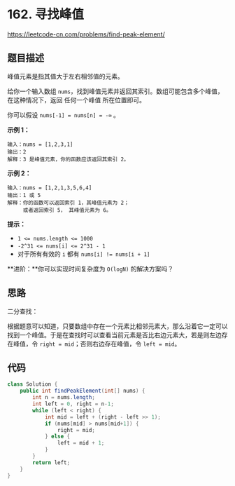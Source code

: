 # 162. 寻找峰值

https://leetcode-cn.com/problems/find-peak-element/

## 题目描述

峰值元素是指其值大于左右相邻值的元素。

给你一个输入数组 `nums`，找到峰值元素并返回其索引。数组可能包含多个峰值，在这种情况下，返回 任何一个峰值 所在位置即可。

你可以假设 `nums[-1] = nums[n] = -∞` 。

 

**示例 1：**

```
输入：nums = [1,2,3,1]
输出：2
解释：3 是峰值元素，你的函数应该返回其索引 2。
```

**示例 2：**

```
输入：nums = [1,2,1,3,5,6,4]
输出：1 或 5 
解释：你的函数可以返回索引 1，其峰值元素为 2；
     或者返回索引 5， 其峰值元素为 6。
```

 

**提示：**

* `1 <= nums.length <= 1000`
* `-2^31 <= nums[i] <= 2^31 - 1`
* 对于所有有效的 `i` 都有 `nums[i] != nums[i + 1]`

 

**进阶：**你可以实现时间复杂度为 `O(logN)` 的解决方案吗？



## 思路

二分查找：

根据题意可以知道，只要数组中存在一个元素比相邻元素大，那么沿着它一定可以找到一个峰值。于是在查找时可以查看当前元素是否比右边元素大，若是则左边存在峰值，令 `right = mid`；否则右边存在峰值，令 `left = mid`。



## 代码

```java
class Solution {
    public int findPeakElement(int[] nums) {
        int n = nums.length;
        int left = 0, right = n-1;
        while (left < right) {
            int mid = left + (right - left >> 1);
            if (nums[mid] > nums[mid+1]) {
                right = mid;
            } else {
                left = mid + 1;
            }
        }
        return left;
    }
}
```

